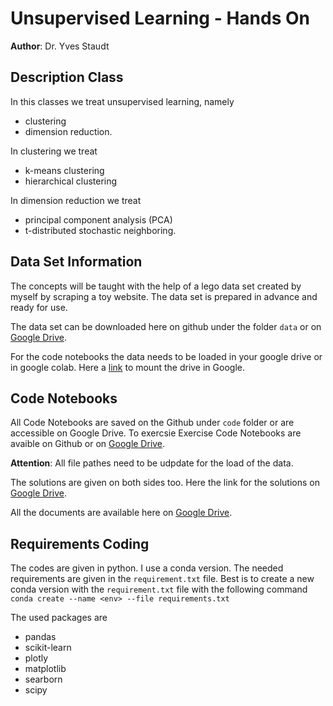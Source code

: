 # Unsupervised Learning - Hands On
**Author**: Dr. Yves Staudt

## Description Class
In this classes we treat unsupervised learning, namely

- clustering
- dimension reduction.

In clustering we treat 
- k-means clustering
- hierarchical clustering

In dimension reduction we treat 
- principal component analysis (PCA)
- t-distributed stochastic neighboring.

## Data Set Information
The concepts will be taught with the help of a lego data set created by myself by scraping a toy website. 
The data set is prepared in advance and ready for use. 

The data set can be downloaded here on github under the folder `data` or on [Google Drive](https://drive.google.com/file/d/1s7wTVpTldaoaDjkPHIiuqHwHTbBeD8b0/view?usp=share_link). 

For the code notebooks the data needs to be loaded in your google drive or in google colab. 
Here a [link](https://colab.research.google.com/notebooks/io.ipynb) to mount the drive in Google. 

## Code Notebooks
All Code Notebooks are saved on the Github under `code` folder or are accessible on Google Drive. 
To exercsie Exercise Code Notebooks are avaible on Github or on [Google Drive](https://drive.google.com/drive/folders/1zcY4OQ1kW4B8zeosEM5Ab2fqD0-oH9se?usp=share_link).

**Attention**: All file pathes need to be udpdate for the load of the data. 

The solutions are given on both sides too. Here the link for the solutions on [Google Drive](https://drive.google.com/drive/folders/1LARWvjDaBIq0bHZy7SYNtusCu0lqxxLp?usp=share_link). 

All the documents are available here on [Google Drive](https://drive.google.com/drive/folders/1cejMVA6PI63Dz31ZtIqfF_BDljN1wUzn?usp=share_link).

## Requirements Coding
The codes are given in python. I use a conda version. The needed requirements are given in the `requirement.txt` file. 
Best is to create a new conda version with the `requirement.txt` file with the following command `conda create --name <env> --file requirements.txt`

The used packages are
- pandas
- scikit-learn
- plotly
- matplotlib
- searborn
- scipy

